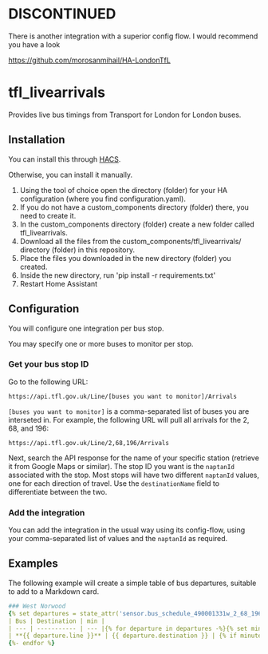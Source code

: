 # DISCONTINUED

There is another integration with a superior config flow. I would recommend you have a look

https://github.com/morosanmihail/HA-LondonTfL

# tfl_livearrivals

Provides live bus timings from Transport for London for London buses.

## Installation
You can install this through [HACS](https://github.com/custom-components/hacs).

Otherwise, you can install it manually.

1. Using the tool of choice open the directory (folder) for your HA configuration (where you find configuration.yaml).
2. If you do not have a custom_components directory (folder) there, you need to create it.
3. In the custom_components directory (folder) create a new folder called tfl_livearrivals.
4. Download all the files from the custom_components/tfl_livearrivals/ directory (folder) in this repository.
5. Place the files you downloaded in the new directory (folder) you created.
6. Inside the new directory, run 'pip install -r requirements.txt'
7. Restart Home Assistant

## Configuration

You will configure one integration per bus stop.

You may specify one or more buses to monitor per stop.

### Get your bus stop ID

Go to the following URL:

```https://api.tfl.gov.uk/Line/[buses you want to monitor]/Arrivals```

```[buses you want to monitor]``` is a comma-separated list of buses you are interseted in. For example, the following URL will pull all arrivals for the 2, 68, and 196:

```https://api.tfl.gov.uk/Line/2,68,196/Arrivals```

Next, search the API response for the name of your specific station (retrieve it from Google Maps or similar). The stop ID you want is the ```naptanId``` associated with the stop. Most stops will have two different ```naptanId``` values, one for each direction of travel. Use the ```destinationName``` field to differentiate between the two.

### Add the integration

You can add the integration in the usual way using its config-flow, using your comma-separated list of values and the ```naptanId``` as required. 

## Examples

The following example will create a simple table of bus departures, suitable to add to a Markdown card.

```yaml
### West Norwood
{% set departures = state_attr('sensor.bus_schedule_490001331w_2_68_196', 'departures') %}
| Bus | Destination | min |
| --- | ----------- | --- |{% for departure in departures -%}{% set minutes = ((as_timestamp(departure.expected_time) - as_timestamp(now())) / 60) | round(0) %}
| **{{ departure.line }}** | {{ departure.destination }} | {% if minutes == 0 %}due {% else %}{{ minutes }} {% endif -%}|
{%- endfor %}
```
